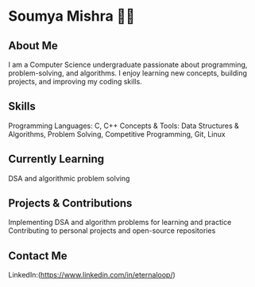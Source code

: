 # Soumya Mishra 👨‍💻

## About Me
I am a Computer Science undergraduate passionate about programming, problem-solving, and algorithms. I enjoy learning new concepts, building projects, and improving my coding skills.

## Skills
Programming Languages: C, C++
Concepts & Tools: Data Structures & Algorithms, Problem Solving, Competitive Programming, Git, Linux

## Currently Learning
DSA and algorithmic problem solving

## Projects & Contributions
Implementing DSA and algorithm problems for learning and practice
Contributing to personal projects and open-source repositories

## Contact Me

LinkedIn:(https://www.linkedin.com/in/eternaloop/)
